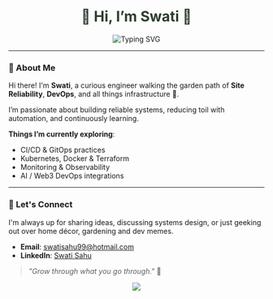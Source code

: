 <h1 align="center" style="color:#2f3e2e;">🌿 Hi, I’m Swati 🌿</h1>

<p align="center">
  <img src="https://readme-typing-svg.demolab.com?font=Fira+Code&pause=1000&color=5F6D5C&center=true&vCenter=true&width=435&lines=Site+Reliability+Engineer;Production+Support+Engineer;DevOps+Enthusiast;Problem+Solver" alt="Typing SVG" />
</p>

---

### 🍃 About Me

Hi there! I'm **Swati**, a curious engineer walking the garden path of **Site Reliability**, **DevOps**, and all things infrastructure 🌿.

I’m passionate about building reliable systems, reducing toil with automation, and continuously learning.

**Things I’m currently exploring**:
-  CI/CD & GitOps practices  
-  Kubernetes, Docker & Terraform  
-  Monitoring & Observability  
-  AI / Web3  DevOps integrations  

---

### 💌 Let's Connect

I'm always up for sharing ideas, discussing systems design, or just geeking out over home décor, gardening and dev memes.

-  **Email**: [swatisahu99@hotmail.com](mailto:swatisahu99@hotmail.com)  
-  **LinkedIn**: [Swati Sahu](https://www.linkedin.com/in/swati-sahu-25b28918b)


> _"Grow through what you go through."_ 🌿

<p align="center">
  <img src="https://capsule-render.vercel.app/api?type=waving&color=8a9a5b&height=100&section=footer"/>
</p>
